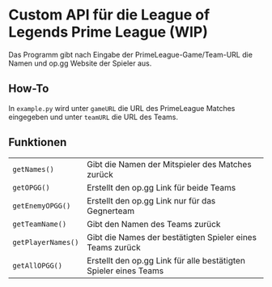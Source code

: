 # Custom API für die League of Legends Prime League (WIP)

Das Programm gibt nach Eingabe der PrimeLeague-Game/Team-URL die Namen und op.gg Website der Spieler aus.

## How-To

In `example.py` wird unter `gameURL` die URL des PrimeLeague Matches eingegeben und unter `teamURL` die URL des Teams.

## Funktionen

|                    |                                                                   |
|--------------------|-------------------------------------------------------------------|
| `getNames()`       |  Gibt die Namen der Mitspieler des Matches zurück                 |
| `getOPGG()`        |  Erstellt den op.gg Link für beide Teams                          |
| `getEnemyOPGG()`   |  Erstellt den op.gg Link nur für das Gegnerteam                   |
| `getTeamName()`    |  Gibt den Namen des Teams zurück                                  |
| `getPlayerNames()` |  Gibt die Names der bestätigten Spieler eines Teams zurück        |
| `getAllOPGG()`     |  Erstellt den op.gg Link für alle bestätigten Spieler eines Teams |